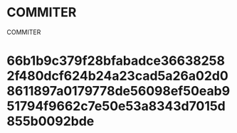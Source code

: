 # COMMITER
COMMITER






# 66b1b9c379f28bfabadce366382582f480dcf624b24a23cad5a26a02d08611897a0179778de56098ef50eab951794f9662c7e50e53a8343d7015d855b0092bde
